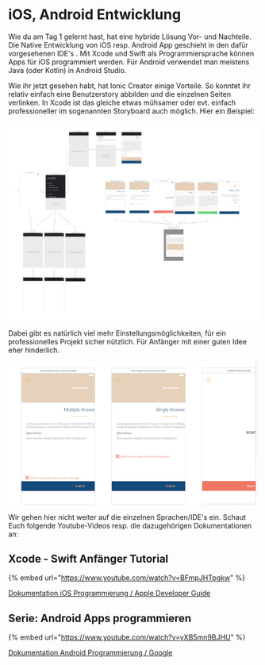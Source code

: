 # iOS, Android Entwicklung

Wie du am Tag 1 gelernt hast, hat eine hybride Lösung Vor- und Nachteile. Die Native Entwicklung von iOS resp. Android App geschieht in den dafür vorgesehenen IDE's . Mit Xcode und Swift als Programmiersprache können Apps für iOS programmiert werden. Für Android verwendet man meistens Java \(oder Kotlin\) in Android Studio.

Wie ihr jetzt gesehen habt, hat Ionic Creator einige Vorteile. So konntet ihr relativ einfach eine Benutzerstory abbilden und die einzelnen Seiten verlinken. In Xcode ist das gleiche etwas mühsamer oder evt. einfach professioneller im sogenannten Storyboard auch möglich. Hier ein Beispiel: 

![](../.gitbook/assets/xcode-storyboard1.png)

Dabei gibt es natürlich viel mehr Einstellungsmöglichkeiten, für ein professionelles Projekt sicher nützlich. Für Anfänger mit einer guten Idee eher hinderlich. 

![](../.gitbook/assets/xcode-storyboard2.png)

Wir gehen hier nicht weiter auf die einzelnen Sprachen/IDE's ein. Schaut Euch folgende Youtube-Videos resp. die dazugehörigen Dokumentationen an:

## Xcode - Swift Anfänger Tutorial

{% embed url="https://www.youtube.com/watch?v=BFmpJHTpgkw" %}

[Dokumentation iOS Programmierung / Apple Developer Guide ](https://developer.apple.com/library/content/navigation/)

## Serie: Android Apps programmieren

{% embed url="https://www.youtube.com/watch?v=yXB5mn9BJHU" %}

[Dokumentation Android Programmierung / Google ](https://developer.android.com/guide/index.html)

